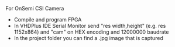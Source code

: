 For OnSemi CSI Camera

- Compile and program FPGA
- In VHDPlus IDE Serial Monitor send "res width,height" (e.g. res 1152x864) and "cam" on HEX encoding and 12000000 baudrate
- In the project folder you can find a .jpg image that is captured